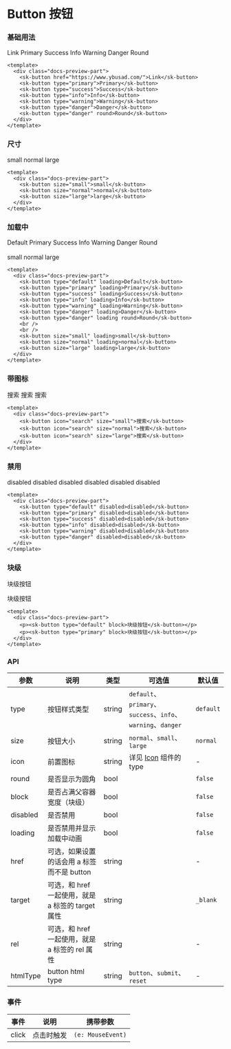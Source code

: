 # Button 按钮

### 基础用法

<div class="docs-preview-part">
  <sk-button href="https://www.ybusad.com/">Link</sk-button>
  <sk-button type="primary">Primary</sk-button>
  <sk-button type="success">Success</sk-button>
  <sk-button type="info">Info</sk-button>
  <sk-button type="warning">Warning</sk-button>
  <sk-button type="danger">Danger</sk-button>
  <sk-button type="danger" round>Round</sk-button>
</div>

```vue
<template>
  <div class="docs-preview-part">
    <sk-button href="https://www.ybusad.com/">Link</sk-button>
    <sk-button type="primary">Primary</sk-button>
    <sk-button type="success">Success</sk-button>
    <sk-button type="info">Info</sk-button>
    <sk-button type="warning">Warning</sk-button>
    <sk-button type="danger">Danger</sk-button>
    <sk-button type="danger" round>Round</sk-button>
  </div>
</template>
```

### 尺寸

<div class="docs-preview-part">
  <sk-button size="small">small</sk-button>
  <sk-button size="normal">normal</sk-button>
  <sk-button size="large">large</sk-button>
</div>

```vue
<template>
  <div class="docs-preview-part">
    <sk-button size="small">small</sk-button>
    <sk-button size="normal">normal</sk-button>
    <sk-button size="large">large</sk-button>
  </div>
</template>
```

### 加载中

<div class="docs-preview-part">
  <sk-button type="default" loading>Default</sk-button>
  <sk-button type="primary" loading>Primary</sk-button>
  <sk-button type="success" loading>Success</sk-button>
  <sk-button type="info" loading>Info</sk-button>
  <sk-button type="warning" loading>Warning</sk-button>
  <sk-button type="danger" loading>Danger</sk-button>
  <sk-button type="danger" loading round>Round</sk-button>
  <br>
  <br>
  <sk-button size="small" loading>small</sk-button>
  <sk-button size="normal" loading>normal</sk-button>
  <sk-button size="large" loading>large</sk-button>
</div>

```vue
<template>
  <div class="docs-preview-part">
    <sk-button type="default" loading>Default</sk-button>
    <sk-button type="primary" loading>Primary</sk-button>
    <sk-button type="success" loading>Success</sk-button>
    <sk-button type="info" loading>Info</sk-button>
    <sk-button type="warning" loading>Warning</sk-button>
    <sk-button type="danger" loading>Danger</sk-button>
    <sk-button type="danger" loading round>Round</sk-button>
    <br />
    <br />
    <sk-button size="small" loading>small</sk-button>
    <sk-button size="normal" loading>normal</sk-button>
    <sk-button size="large" loading>large</sk-button>
  </div>
</template>
```

### 带图标

<div class="docs-preview-part">
  <sk-button icon="search" size="small">搜索</sk-button>
  <sk-button icon="search" size="normal">搜索</sk-button>
  <sk-button icon="search" size="large">搜索</sk-button>
</div>

```vue
<template>
  <div class="docs-preview-part">
    <sk-button icon="search" size="small">搜索</sk-button>
    <sk-button icon="search" size="normal">搜索</sk-button>
    <sk-button icon="search" size="large">搜索</sk-button>
  </div>
</template>
```

### 禁用

<div class="docs-preview-part">
  <sk-button type="default" disabled>disabled</sk-button>
  <sk-button type="primary" disabled>disabled</sk-button>
  <sk-button type="success" disabled>disabled</sk-button>
  <sk-button type="info" disabled>disabled</sk-button>
  <sk-button type="warning" disabled>disabled</sk-button>
  <sk-button type="danger" disabled>disabled</sk-button>
</div>

```vue
<template>
  <div class="docs-preview-part">
    <sk-button type="default" disabled>disabled</sk-button>
    <sk-button type="primary" disabled>disabled</sk-button>
    <sk-button type="success" disabled>disabled</sk-button>
    <sk-button type="info" disabled>disabled</sk-button>
    <sk-button type="warning" disabled>disabled</sk-button>
    <sk-button type="danger" disabled>disabled</sk-button>
  </div>
</template>
```

### 块级

<div class="docs-preview-part">
  <p><sk-button type="default" block>块级按钮</sk-button></p>
  <p><sk-button type="primary" block>块级按钮</sk-button></p>
</div>

```vue
<template>
  <div class="docs-preview-part">
    <p><sk-button type="default" block>块级按钮</sk-button></p>
    <p><sk-button type="primary" block>块级按钮</sk-button></p>
  </div>
</template>
```

### API

| 参数     | 说明                                              | 类型   | 可选值                                                       | 默认值    |
| -------- | ------------------------------------------------- | ------ | ------------------------------------------------------------ | --------- |
| type     | 按钮样式类型                                      | string | `default`、`primary`、`success`、`info`、`warning`、`danger` | `default` |
| size     | 按钮大小                                          | string | `normal`、`small`、`large`                                   | `normal`  |
| icon     | 前置图标                                          | string | 详见 [Icon](../icon/index#内置图标) 组件的 type              | -         |
| round    | 是否显示为圆角                                    | bool   |                                                              | `false`   |
| block    | 是否占满父容器宽度（块级）                        | bool   |                                                              | `false`   |
| disabled | 是否禁用                                          | bool   |                                                              | `false`   |
| loading  | 是否禁用并显示加载中动画                          | bool   |                                                              | `false`   |
| href     | 可选，如果设置的话会用 a 标签而不是 button        | string |                                                              | -         |
| target   | 可选，和 href 一起使用，就是 a 标签的 target 属性 | string |                                                              | `_blank`  |
| rel      | 可选，和 href 一起使用，就是 a 标签的 rel 属性    | string |                                                              | -         |
| htmlType | button html type                                  | string | `button`、`submit`、`reset`                                  | -         |

### 事件

| 事件  | 说明       | 携带参数          |
| ----- | ---------- | ----------------- |
| click | 点击时触发 | `(e: MouseEvent)` |
